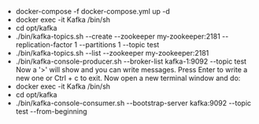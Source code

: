 - docker-compose -f docker-compose.yml up -d
- docker exec -it Kafka /bin/sh
- cd opt/kafka
- ./bin/kafka-topics.sh --create --zookeeper my-zookeeper:2181 --replication-factor 1 --partitions 1 --topic test
- ./bin/kafka-topics.sh --list --zookeeper my-zookeeper:2181
- ./bin/kafka-console-producer.sh --broker-list kafka-1:9092 --topic test
Now a '>' will show and you can write messages. Press Enter to write a new one or Ctrl + c to exit.
Now open a new terminal window and do:
- docker exec -it Kafka /bin/sh
- cd opt/kafka
- ./bin/kafka-console-consumer.sh --bootstrap-server kafka:9092 --topic test --from-beginning